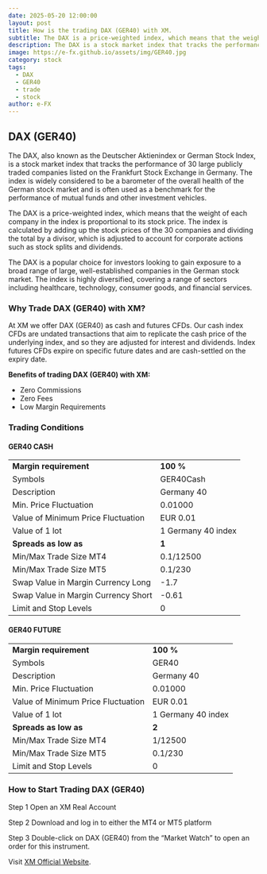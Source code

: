 ```yaml
---
date: 2025-05-20 12:00:00
layout: post
title: How is the trading DAX (GER40) with XM.
subtitle: The DAX is a price-weighted index, which means that the weight of each company in the index is proportional to its stock price.
description: The DAX is a stock market index that tracks the performance of 30 large publicly traded companies listed on the Frankfurt Stock Exchange in Germany. 
image: https://e-fx.github.io/assets/img/GER40.jpg
category: stock
tags:
  - DAX
  - GER40
  - trade
  - stock
author: e-FX
---
```


## DAX (GER40)

The DAX, also known as the Deutscher Aktienindex or German Stock Index, is a stock market index that tracks the performance of 30 large publicly traded companies listed on the Frankfurt Stock Exchange in Germany. The index is widely considered to be a barometer of the overall health of the German stock market and is often used as a benchmark for the performance of mutual funds and other investment vehicles.

The DAX is a price-weighted index, which means that the weight of each company in the index is proportional to its stock price. The index is calculated by adding up the stock prices of the 30 companies and dividing the total by a divisor, which is adjusted to account for corporate actions such as stock splits and dividends.

The DAX is a popular choice for investors looking to gain exposure to a broad range of large, well-established companies in the German stock market. The index is highly diversified, covering a range of sectors including healthcare, technology, consumer goods, and financial services.



### Why Trade DAX (GER40) with XM?

At XM we offer DAX (GER40) as cash and futures CFDs. Our cash index CFDs are undated transactions that aim to replicate the cash price of the underlying index, and so they are adjusted for interest and dividends. Index futures CFDs expire on specific future dates and are cash-settled on the expiry date.

<b>Benefits of trading DAX (GER40) with XM:</b>

- Zero Commissions
- Zero Fees
- Low Margin Requirements


### Trading Conditions

#### GER40 CASH

<table>
	<tr>
		<td><b>Margin requirement</b></td><td><b>100 %</b></td>
	</tr>
	<tr>
		<td>Symbols</td><td>GER40Cash</td>
	</tr>
<tr>
		<td>Description</td><td>Germany 40</td>
	</tr>
<tr>
		<td>Min. Price Fluctuation</td><td>0.01000</td>
	</tr>
<tr>
		<td>Value of Minimum Price Fluctuation</td><td>EUR 0.01</td>
	</tr>
<tr>
		<td>Value of 1 lot</td><td>1 Germany 40 index</td>
	</tr>
<tr>
		<td><b>Spreads as low as</b></td><td><b>1</b></td>
	</tr>
<tr>
		<td>Min/Max Trade Size MT4</td><td>0.1/12500</td>
	</tr>
<tr>
		<td>Min/Max Trade Size MT5</td><td>0.1/230</td>
	</tr>
<tr>
		<td>Swap Value in Margin Currency Long</td><td>-1.7</td>
	</tr>
<tr>
		<td>Swap Value in Margin Currency Short</td><td>-0.61</td>
	</tr>
<tr>
		<td>Limit and Stop Levels</td><td>0</td>
	</tr>
	</table>


#### GER40 FUTURE

<table>
	<tr>
		<td><b>Margin requirement</b></td><td><b>100 %</b></td>
	</tr>
	<tr>
		<td>Symbols</td><td>GER40</td>
	</tr>
	<tr>
		<td>Description</td><td>Germany 40</td>
	</tr>
	<tr>
		<td>Min. Price Fluctuation</td><td>0.01000</td>
	</tr>
	<tr>
		<td>Value of Minimum Price Fluctuation</td><td>EUR 0.01</td>
	</tr>
	<tr>
		<td>Value of 1 lot</td><td>1 Germany 40 index</td>
	</tr>
	<tr>
		<td><b>Spreads as low as</b></td><td><b>2</b></td>
	</tr>
	<tr>
		<td>Min/Max Trade Size MT4</td><td>1/12500</td>
	</tr>
	<tr>
		<td>Min/Max Trade Size MT5</td><td>0.1/230</td>
	</tr>
	<tr>
		<td>Limit and Stop Levels</td><td>0</td>
	</tr>
</table>


### How to Start Trading DAX (GER40)

Step 1
Open an XM Real Account

Step 2
Download and log in to either the MT4 or MT5 platform

Step 3
Double-click on DAX (GER40) from the “Market Watch” to open an order for this instrument.

Visit [XM Official Website](https://clicks.pipaffiliates.com/c?c=550036&l=en&p=0).